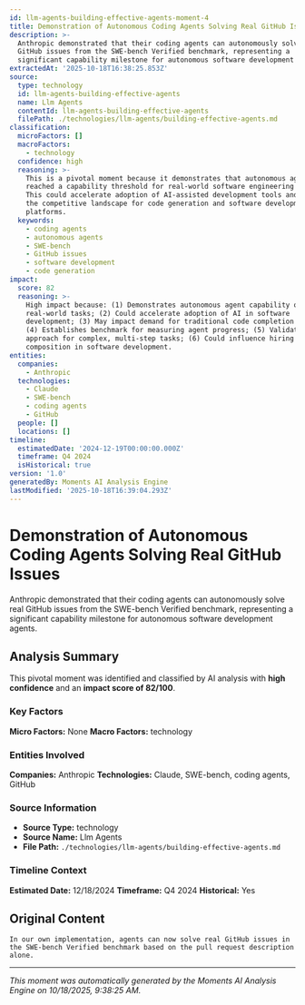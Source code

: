 ```yaml
---
id: llm-agents-building-effective-agents-moment-4
title: Demonstration of Autonomous Coding Agents Solving Real GitHub Issues
description: >-
  Anthropic demonstrated that their coding agents can autonomously solve real
  GitHub issues from the SWE-bench Verified benchmark, representing a
  significant capability milestone for autonomous software development agents.
extractedAt: '2025-10-18T16:38:25.853Z'
source:
  type: technology
  id: llm-agents-building-effective-agents
  name: Llm Agents
  contentId: llm-agents-building-effective-agents
  filePath: ./technologies/llm-agents/building-effective-agents.md
classification:
  microFactors: []
  macroFactors:
    - technology
  confidence: high
  reasoning: >-
    This is a pivotal moment because it demonstrates that autonomous agents have
    reached a capability threshold for real-world software engineering tasks.
    This could accelerate adoption of AI-assisted development tools and impact
    the competitive landscape for code generation and software development
    platforms.
  keywords:
    - coding agents
    - autonomous agents
    - SWE-bench
    - GitHub issues
    - software development
    - code generation
impact:
  score: 82
  reasoning: >-
    High impact because: (1) Demonstrates autonomous agent capability on
    real-world tasks; (2) Could accelerate adoption of AI in software
    development; (3) May impact demand for traditional code completion tools;
    (4) Establishes benchmark for measuring agent progress; (5) Validates agent
    approach for complex, multi-step tasks; (6) Could influence hiring and team
    composition in software development.
entities:
  companies:
    - Anthropic
  technologies:
    - Claude
    - SWE-bench
    - coding agents
    - GitHub
  people: []
  locations: []
timeline:
  estimatedDate: '2024-12-19T00:00:00.000Z'
  timeframe: Q4 2024
  isHistorical: true
version: '1.0'
generatedBy: Moments AI Analysis Engine
lastModified: '2025-10-18T16:39:04.293Z'
---
```

# Demonstration of Autonomous Coding Agents Solving Real GitHub Issues

Anthropic demonstrated that their coding agents can autonomously solve real GitHub issues from the SWE-bench Verified benchmark, representing a significant capability milestone for autonomous software development agents.

## Analysis Summary

This pivotal moment was identified and classified by AI analysis with **high confidence** and an **impact score of 82/100**.

### Key Factors

**Micro Factors:** None
**Macro Factors:** technology

### Entities Involved

**Companies:** Anthropic
**Technologies:** Claude, SWE-bench, coding agents, GitHub



### Source Information

- **Source Type:** technology
- **Source Name:** Llm Agents
- **File Path:** `./technologies/llm-agents/building-effective-agents.md`

### Timeline Context

**Estimated Date:** 12/18/2024
**Timeframe:** Q4 2024
**Historical:** Yes

## Original Content

```
In our own implementation, agents can now solve real GitHub issues in the SWE-bench Verified benchmark based on the pull request description alone.
```

---

*This moment was automatically generated by the Moments AI Analysis Engine on 10/18/2025, 9:38:25 AM.*
